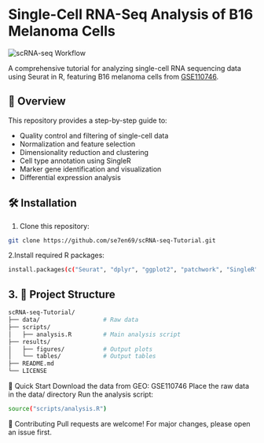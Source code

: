 # Single-Cell RNA-Seq Analysis of B16 Melanoma Cells

![scRNA-seq Workflow](https://github.com/yourusername/scRNA-seq-B16-Melanoma-Tutorial/raw/main/images/workflow.png)

A comprehensive tutorial for analyzing single-cell RNA sequencing data using Seurat in R, featuring B16 melanoma cells from [GSE110746](https://www.ncbi.nlm.nih.gov/geo/query/acc.cgi?acc=GSE110746).

## 📌 Overview

This repository provides a step-by-step guide to:
- Quality control and filtering of single-cell data
- Normalization and feature selection
- Dimensionality reduction and clustering
- Cell type annotation using SingleR
- Marker gene identification and visualization
- Differential expression analysis

## 🛠️ Installation

1. Clone this repository:
```bash
git clone https://github.com/se7en69/scRNA-seq-Tutorial.git
```

2.Install required R packages:
```bash
install.packages(c("Seurat", "dplyr", "ggplot2", "patchwork", "SingleR", "celldex", "RColorBrewer"))
```

## 3. 📂 Project Structure
```bash
scRNA-seq-Tutorial/
├── data/                  # Raw data 
├── scripts/
│   ├── analysis.R         # Main analysis script
├── results/
│   ├── figures/           # Output plots
│   └── tables/            # Output tables
├── README.md
└── LICENSE
```

🚀 Quick Start
Download the data from GEO: GSE110746
Place the raw data in the data/ directory
Run the analysis script:
```bash
source("scripts/analysis.R")
```

🤝 Contributing
Pull requests are welcome! For major changes, please open an issue first.
